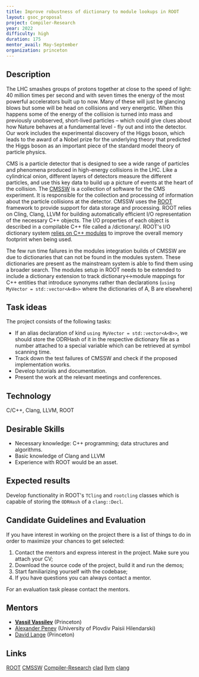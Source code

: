 ```yaml
---
title: Improve robustness of dictionary to module lookups in ROOT
layout: gsoc_proposal
project: Compiler-Research
year: 2022
difficulty: high
duration: 175
mentor_avail: May-September
organization: princeton
---
```


## Description

The LHC smashes groups of protons together at close to the speed of light: 40
million times per second and with seven times the energy of the most powerful
accelerators built up to now. Many of these will just be glancing blows but some
will be head on collisions and very energetic. When this happens some of the
energy of the collision is turned into mass and previously unobserved,
short-lived particles – which could give clues about how Nature behaves at a
fundamental level - fly out and into the detector. Our work includes the
experimental discovery of the Higgs boson, which leads to the award of a Nobel
prize for the underlying theory that predicted the Higgs boson as an important
piece of the standard model theory of particle physics.

CMS is a particle detector that is designed to see a wide range of particles and
phenomena produced in high-energy collisions in the LHC. Like a cylindrical
onion, different layers of detectors measure the different particles, and use
this key data to build up a picture of events at the heart of the collision. The
[CMSSW](https://github.com/cms-sw/cmssw/) is a collection of software for the
CMS experiment. It is responsible for the collection and processing of
information about the particle collisions at the detector. CMSSW uses the
[ROOT](https://root.cern/) framework to provide support for data storage and
processing. ROOT relies on Cling, Clang, LLVM for building automatically
efficient I/O representation of the necessary C++ objects. The I/O properties of
each object is described in a compilable C++ file called a /dictionary/. ROOT's
I/O dictionary system
[relies on C++ modules](https://github.com/root-project/root/blob/master/README/README.CXXMODULES.md)
to improve the overall memory footprint when being used.

The few run time failures in the modules integration builds of CMSSW are due to
dictionaries that can not be found in the modules system. These dictionaries are
present as the mainstream system is able to find them using a broader search.
The modules setup in ROOT needs to be extended to include a dictionary extension
to track dictionary<->module mappings for C++ entities that introduce synonyms
rather than declarations (`using MyVector = std::vector<A<B>>` where the
dictionaries of A, B are elsewhere)

## Task ideas

The project consists of the following tasks:

- If an alias declaration of kind `using MyVector = std::vector<A<B>>`, we
  should store the ODRHash of it in the respective dictionary file as a number
  attached to a special variable which can be retrieved at symbol scanning time.
- Track down the test failures of CMSSW and check if the proposed implementation
  works.
- Develop tutorials and documentation.
- Present the work at the relevant meetings and conferences.

## Technology

C/C++, Clang, LLVM, ROOT

## Desirable Skills

- Necessary knowledge: C++ programming; data structures and algorithms.
- Basic knowledge of Clang and LLVM
- Experience with ROOT would be an asset.

## Expected results

Develop functionality in ROOT's `TCling` and `rootcling` classes which is
capable of storing the `ODRHash` of a `clang::Decl`.

## Candidate Guidelines and Evaluation

If you have interest in working on the project there is a list of things to do
in order to maximize your chances to get selected:

1. Contact the mentors and express interest in the project. Make sure you attach
   your CV;
2. Download the source code of the project, build it and run the demos;
3. Start familiarizing yourself with the codebase;
4. If you have questions you can always contact a mentor.

For an evaluation task please contact the mentors.

## Mentors

- **[Vassil Vassilev](mailto:vvasilev@cern.ch)** (Princeton)
- [Alexander Penev](mailto:alexander.p.penev@gmail.com) (University of Plovdiv
  Paisii Hilendarski)
- [David Lange](mailto:david.lange@cern.ch) (Princeton)

## Links

[ROOT](https://github.com/root-project/root)
[CMSSW](https://github.com/cms-sw/cmssw/)
[Compiler-Research](https://compiler-research.org)
[clad](https://github.com/vgvassilev/clad) [llvm](https://llvm.org/)
[clang](https://clang.llvm.org/)
